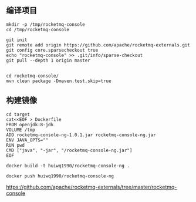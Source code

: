 
## 编译项目

```
mkdir -p /tmp/rocketmq-console
cd /tmp/rocketmq-console

git init
git remote add origin https://github.com/apache/rocketmq-externals.git
git config core.sparsecheckout true
echo "rocketmq-console" >> .git/info/sparse-checkout
git pull --depth 1 origin master


cd rocketmq-console/
mvn clean package -Dmaven.test.skip=true
```

## 构建镜像

```
cd target
cat<<EOF > Dockerfile
FROM openjdk:8-jdk
VOLUME /tmp
ADD rocketmq-console-ng-1.0.1.jar rocketmq-console-ng.jar
ENV JAVA_OPTS=""
RUN pwd
CMD ["java", "-jar", "/rocketmq-console-ng.jar"]
EOF

docker build -t huiwq1990/rocketmq-console-ng .

docker push huiwq1990/rocketmq-console-ng
```


 https://github.com/apache/rocketmq-externals/tree/master/rocketmq-console
